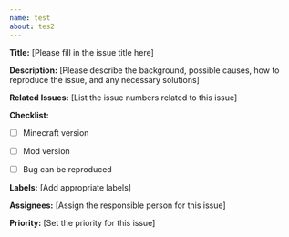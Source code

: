 ```yaml
---
name: test
about: tes2
---
```


**Title:** [Please fill in the issue title here]

**Description:** [Please describe the background, possible causes, how to reproduce the issue, and any necessary solutions]

**Related Issues:** [List the issue numbers related to this issue]

**Checklist:**

- [ ] Minecraft version
- [ ] Mod version
- [ ] Bug can be reproduced


**Labels:** [Add appropriate labels]

**Assignees:** [Assign the responsible person for this issue]

**Priority:** [Set the priority for this issue]
